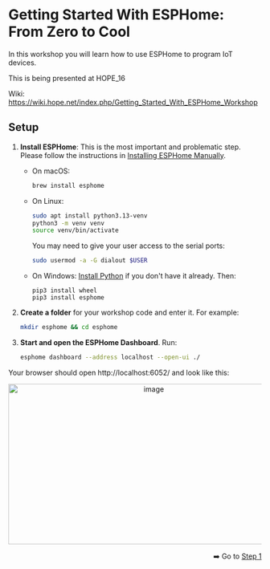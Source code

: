 # Getting Started With ESPHome: From Zero to Cool

In this workshop you will learn how to use ESPHome to program IoT devices.

This is being presented at HOPE_16

Wiki: https://wiki.hope.net/index.php/Getting_Started_With_ESPHome_Workshop


## Setup

1. **Install ESPHome**: This is the most important and problematic step. Please follow the instructions in [Installing ESPHome Manually](https://esphome.io/guides/installing_esphome.html).

    - On macOS:
      ```sh
      brew install esphome
      ```

    - On Linux:
      ```sh
      sudo apt install python3.13-venv
      python3 -m venv venv
      source venv/bin/activate
      ```

      You may need to give your user access to the serial ports:
      ```sh
      sudo usermod -a -G dialout $USER
      ```

    - On Windows:
      [Install Python](https://www.python.org/downloads/) if you don't have it already. Then:
      ```
      pip3 install wheel
      pip3 install esphome
      ```

1. **Create a folder** for your workshop code and enter it. For example:

    ```bash
    mkdir esphome && cd esphome
    ```

1. **Start and open the ESPHome Dashboard**. Run:

    ```bash
    esphome dashboard --address localhost --open-ui ./
    ```

Your browser should open http://localhost:6052/ and look like this:

<div align=center>
  
  <img width="563" height="320" align="center" alt="image" src="https://github.com/user-attachments/assets/9ed0ca11-367a-46d9-853e-db6cd1a0ff52" />
  
</div>

<div align=right><p>

➡️ Go to [Step 1](step-1/INSTRUCTIONS.md)

</p></div>
